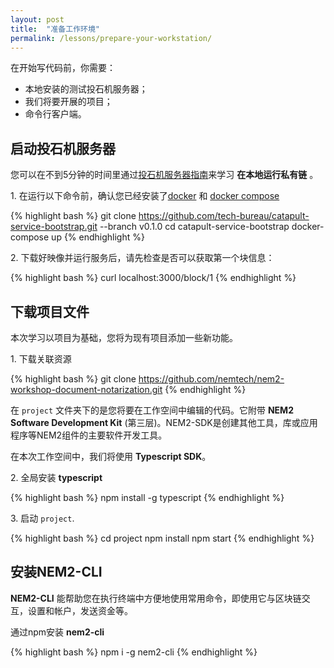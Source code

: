 ```yaml
---
layout: post
title:  "准备工作环境"
permalink: /lessons/prepare-your-workstation/
---
```


在开始写代码前，你需要：

* 本地安装的测试投石机服务器；
* 我们将要开展的项目；
* 命令行客户端。

## 启动投石机服务器
您可以在不到5分钟的时间里通过[投石机服务器指南](https://github.com/tech-bureau/catapult-service-bootstrap)来学习 **在本地运行私有链** 。

1\. 在运行以下命令前，确认您已经安装了[docker](https://docs.docker.com/install/) 和 [docker compose](https://docs.docker.com/compose/install/)

{% highlight bash %}
git clone https://github.com/tech-bureau/catapult-service-bootstrap.git --branch v0.1.0
cd catapult-service-bootstrap
docker-compose up
{% endhighlight %}

2\. 下载好映像并运行服务后，请先检查是否可以获取第一个块信息：

{% highlight bash %}
curl localhost:3000/block/1
{% endhighlight %}

## 下载项目文件
本次学习以项目为基础，您将为现有项目添加一些新功能。

1\. 下载关联资源

{% highlight bash %}
git clone https://github.com/nemtech/nem2-workshop-document-notarization.git
{% endhighlight %}

在 ``project`` 文件夹下的是您将要在工作空间中编辑的代码。它附带 **NEM2 Software Development Kit** (第三层)。NEM2-SDK是创建其他工具，库或应用程序等NEM2组件的主要软件开发工具。

在本次工作空间中，我们将使用 **Typescript SDK**。

2\. 全局安装 **typescript**

{% highlight bash %}
npm install -g typescript
{% endhighlight %}

3\. 启动 ``project``.

{% highlight bash %}
cd project
npm install
npm start
{% endhighlight %}

## 安装NEM2-CLI

**NEM2-CLI** 能帮助您在执行终端中方便地使用常用命令，即使用它与区块链交互，设置和帐户，发送资金等。

通过npm安装 **nem2-cli**

{% highlight bash %}
npm i -g nem2-cli
{% endhighlight %}
